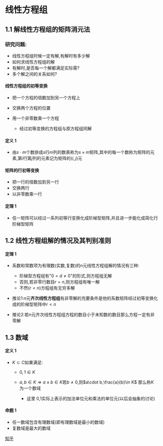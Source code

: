 # 线性方程组

## 1.1 解线性方程组的矩阵消元法

### 研究问题:
- 线性方程组时候一定有解,有解时有多少解
- 如何求线性方程组的解
- 有解时,是否每一个解都满足实际需?
- 多个解之间的关系如何?

#### 线性方程组的初等变换
- 把一个方程的倍数加到另一个方程上
- 交换两个方程的位置
- 用一个非零数乘一个方程

    - 经过初等变换的方程组与原方程组同解

#### 定义 1

- 由$s\cdot m$个数排成$s$行$m$列的数表称为$s\times m$矩阵,其中的每一个数称为矩阵的元素,第$i$行第$j$列的元素记为矩阵的$(i,j)$元

#### 矩阵的行初等变换
- 把一行的倍数加到另一行
- 交换两行
- 以非零数乘一行
  
#### 定理 1
- 任一矩阵可以经过一系列初等行变换化成阶梯型矩阵,并且进一步能化成简化行阶梯型矩阵

##  1.2 线性方程组解的情况及其判别准则

#### 定理 1
- 系数和常数项为有理数(实数,复数)的$n$元线性方程组解的情况有三种:
  - 阶梯型方程组有"$0=d\neq 0$"的形式,则方程组无解
  - 否则,若非零行数目$r=n$,则方程组有唯一解
  - 不然$(r<n)$方程组有无穷多解

- 推论1:$n$元**齐次线性方程组**有非零解的充要条件是他的系数矩阵经过初等变换化成的阶梯型矩阵中$r<n$
- 推论2:若$n$元齐次线性方程组方程的数目小于未知数的数目那么方程一定有非零解
  

## 1.3 数域
#### 定义 1
- $K\subset C$如果满足:
  - $0,1\in K$
  - $a,b\in K\Rightarrow a\pm b\in K$若$b\neq 0$,则$a\cdot b,\frac{a}{b}\in K$
  那么称$K$为一个数域

    - 这里 0,1实际上表示的加法单位元和乘法的单位元(以后会抽象的讨论)
  
#### 命题 1
- 任一数域包含有理数域(即有理数域是最小的数域)
- 复数域是最大的数域


 [知乎](https://zhuanlan.zhihu.com/p/690960387)